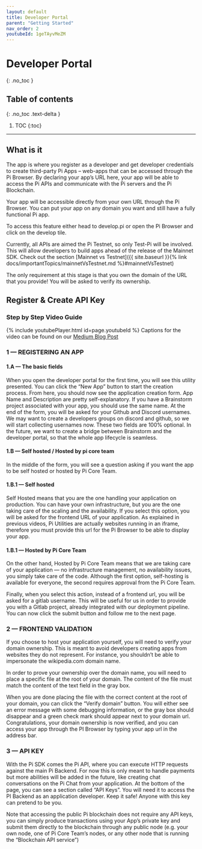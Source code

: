 ```yaml
---
layout: default
title: Developer Portal
parent: "Getting Started"
nav_order: 2
youtubeId: 1geTAyvMeZM
---
```


# Developer Portal
{: .no_toc }

## Table of contents
{: .no_toc .text-delta }

1. TOC
{:toc}

---

## What is it

The app is where you register as a developer and get developer credentials to create third-party Pi Apps – web-apps that can be accessed through the Pi Browser.  By declaring your app’s URL here, your app will be able to access the Pi APIs and communicate with the Pi servers and the Pi Blockchain.

Your app will be accessible directly from your own URL through the Pi Browser. You can put your app on any domain you want and still have a fully functional Pi app.

To access this feature either head to develop.pi or open the Pi Browser and click on the develop tile.

Currently, all APIs are aimed the Pi Testnet, so only Test-Pi will be involved. This will allow developers to build apps ahead of the release of the Mainnet SDK. Check out the section [Mainnet vs Testnet]({{ site.baseurl }}{% link docs/importantTopics/mainnetVsTestnet.md %}#mainnetVsTestnet)

The only requirement at this stage is that you own the domain of the URL that you provide! You will be asked to verify its ownership.

## Register & Create API Key    
### Step by Step Video Guide
{% include youtubePlayer.html id=page.youtubeId %}
Captions for the video can be found on our [Medium Blog Post](https://pinetwork-official.medium.com/hackathon-workshop-transcripts-86367175ebb3)

### 1 — REGISTERING AN APP
#### 1.A — The basic fields
When you open the developer portal for the first time, you will see this utility presented. You can click the “New App” button to start the creation process. From here, you should now see the application creation form. App Name and Description are pretty self-explanatory. If you have a Brainstorm project associated with your app, you should use the same name. At the end of the form, you will be asked for your Github and Discord usernames. We may want to create a developers groups on discord and github, so we will start collecting usernames now. These two fields are 100% optional. In the future, we want to create a bridge between Brainstorm and the developer portal, so that the whole app lifecycle is seamless.

#### 1.B — Self hosted / Hosted by pi core team
In the middle of the form, you will see a question asking if you want the app to be self hosted or hosted by Pi Core Team.

#### 1.B.1 — Self hosted
Self Hosted means that you are the one handling your application on production. You can have your own infrastructure, but you are the one taking care of the scaling and the availability. If you select this option, you will be asked for the frontend URL of your application. As explained in previous videos, Pi Utilities are actually websites running in an iframe, therefore you must provide this url for the Pi Browser to be able to display your app.

#### 1.B.1 — Hosted by Pi Core Team
On the other hand, Hosted by Pi Core Team means that we are taking care of your application — no infrastructure management, no availability issues, you simply take care of the code. Although the first option, self-hosting is available for everyone, the second requires approval from the Pi Core Team.

Finally, when you select this action, instead of a frontend url, you will be asked for a gitlab username. This will be useful for us in order to provide you with a Gitlab project, already integrated with our deployment pipeline. You can now click the submit button and follow me to the next page.


### 2 — FRONTEND VALIDATION
If you choose to host your application yourself, you will need to verify your domain ownership. This is meant to avoid developers creating apps from websites they do not represent. For instance, you shouldn’t be able to impersonate the wikipedia.com domain name.

In order to prove your ownership over the domain name, you will need to place a specific file at the root of your domain. The content of the file must match the content of the text field in the gray box.

When you are done placing the file with the correct content at the root of your domain, you can click the “Verify domain” button. You will either see an error message with some debugging information, or the gray box should disappear and a green check mark should appear next to your domain url. Congratulations, your domain ownership is now verified, and you can access your app through the PI Browser by typing your app url in the address bar.


### 3 — API KEY
With the Pi SDK comes the Pi API, where you can execute HTTP requests against the main Pi Backend. For now this is only meant to handle payments but more abilities will be added in the future, like creating chat conversations on the Pi Chat from your application. At the bottom of the page, you can see a section called “API Keys”. You will need it to access the PI Backend as an application developer. Keep it safe! Anyone with this key can pretend to be you.

Note that accessing the public Pi blockchain does not require any API keys, you can simply produce transactions using your App’s private key and submit them directly to the blockchain through any public node (e.g. your own node, one of Pi Core Team’s nodes, or any other node that is running the “Blockchain API service”)
